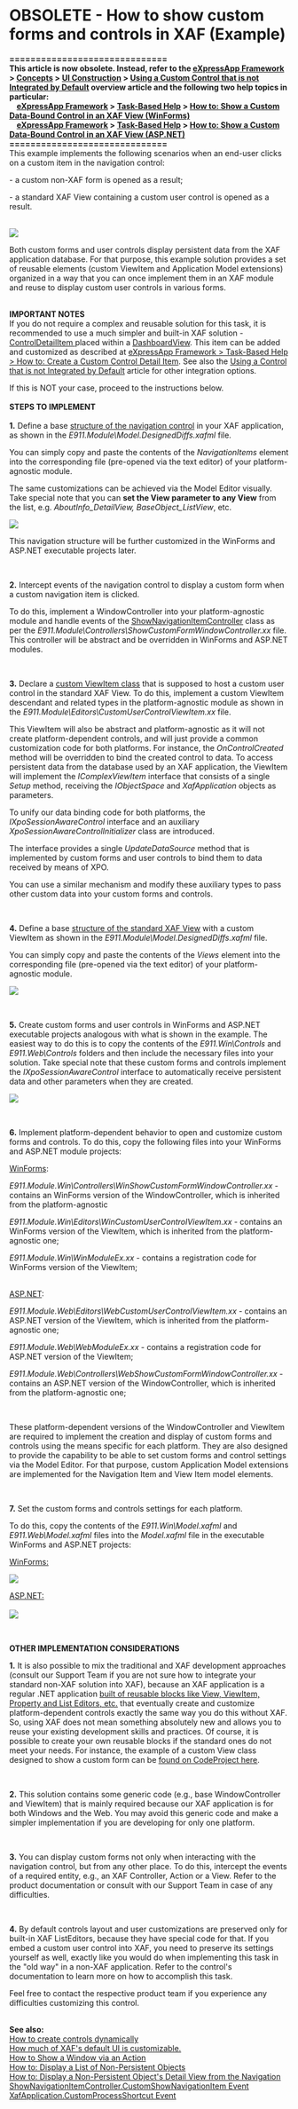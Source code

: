 # OBSOLETE - How to show custom forms and controls in XAF (Example)


<p><strong>==============================</strong><br /><strong>This article is now obsolete. Instead, refer to the <a href="https://documentation.devexpress.com/eXpressAppFramework/CustomDocument112670.aspx">eXpressApp Framework</a> > <a href="https://documentation.devexpress.com/eXpressAppFramework/CustomDocument112683.aspx">Concepts</a> > <a href="https://documentation.devexpress.com/eXpressAppFramework/CustomDocument112638.aspx">UI Construction</a> > <a href="https://documentation.devexpress.com/eXpressAppFramework/CustomDocument113610.aspx">Using a Custom Control that is not Integrated by Default</a> overview article and the following two help topics in particular:</strong><br /><strong>    <a href="https://documentation.devexpress.com/eXpressAppFramework/CustomDocument112670.aspx">eXpressApp Framework</a> > <a href="https://documentation.devexpress.com/eXpressAppFramework/CustomDocument112682.aspx">Task-Based Help</a> > <a href="https://documentation.devexpress.com/eXpressAppFramework/CustomDocument114159.aspx">How to: Show a Custom Data-Bound Control in an XAF View (WinForms)</a> </strong><br /><strong>    <a href="https://documentation.devexpress.com/eXpressAppFramework/CustomDocument112670.aspx">eXpressApp Framework</a> > <a href="https://documentation.devexpress.com/eXpressAppFramework/CustomDocument112682.aspx">Task-Based Help</a> > <a href="https://documentation.devexpress.com/eXpressAppFramework/CustomDocument114160.aspx">How to: Show a Custom Data-Bound Control in an XAF View (ASP.NET)</a> </strong><br /><strong>==============================</strong><br />This example implements the following scenarios when an end-user clicks on a custom item in the navigation control:</p>
<p>- a custom non-XAF form is opened as a result;</p>
<p>- a standard XAF View containing a custom user control is opened as a result.</p>
<p><br /> <img src="https://raw.githubusercontent.com/DevExpress-Examples/obsolete-how-to-show-custom-forms-and-controls-in-xaf-example-e911/12.2.4+/media/0360bd9e-0393-4462-8898-c67f1918bc2a.png"></p>
<p>Both custom forms and user controls display persistent data from the XAF application database. For that purpose, this example solution provides a set of reusable elements (custom ViewItem and Application Model extensions) organized in a way that you can once implement them in an XAF module and reuse to display custom user controls in various forms.</p>
<p><br /><strong>IMPORTANT NOTES</strong><br />If you do not require a complex and reusable solution for this task, it is recommended to use a much simpler and built-in XAF solution - <u><a href="http://documentation.devexpress.com/#Xaf/clsDevExpressExpressAppLayoutControlDetailItemtopic">ControlDetailItem</a> </u>placed within a <a href="http://documentation.devexpress.com/#Xaf/clsDevExpressExpressAppDashboardViewtopic"><u>DashboardView</u></a>. This item can be added and customized as described at <a href="https://documentation.devexpress.com/#Xaf/CustomDocument3652">eXpressApp Framework > Task-Based Help > How to: Create a Custom Control Detail Item</a>. See also the <a href="http://documentation.devexpress.com/#Xaf/CustomDocument3610">Using a Control that is not Integrated by Default</a> article for other integration options.</p>
<p>If this is NOT your case, proceed to the instructions below.<br /><br /><strong>STEPS TO IMPLEMENT</strong><br /> <strong><br /> 1.</strong> Define a base <a href="http://documentation.devexpress.com/#Xaf/CustomDocument3198"><u>structure of the navigation control</u></a> in your XAF application, as shown in the <em>E911.Module\Model.DesignedDiffs.xafml</em> file.</p>
<p>You can simply copy and paste the contents of the <em>NavigationItems </em>element into the corresponding file (pre-opened via the text editor) of your platform-agnostic module.</p>
<p>The same customizations can be achieved via the Model Editor visually. <br />Take special note that you can <strong>set the View parameter to any View</strong> from the list, e.g. <em>AboutInfo_DetailView, BaseObject_ListView</em>, etc.</p>
<p><img src="https://raw.githubusercontent.com/DevExpress-Examples/obsolete-how-to-show-custom-forms-and-controls-in-xaf-example-e911/12.2.4+/media/3ef163ca-c7e5-4783-ab25-78fa5d405f75.png"></p>
<p>This navigation structure will be further customized in the WinForms and ASP.NET executable projects later.</p>
<br />
<p><strong>2.</strong> Intercept events of the navigation control to display a custom form when a custom navigation item is clicked.</p>
<p>To do this, implement a WindowController into your platform-agnostic module and handle events of the <a href="http://documentation.devexpress.com/#Xaf/clsDevExpressExpressAppSystemModuleShowNavigationItemControllertopic"><u>ShowNavigationItemController</u></a> class as per the <em>E911.Module\Controllers\ShowCustomFormWindowController.xx</em> file. This controller will be abstract and be overridden in WinForms and ASP.NET modules.</p>
<br />
<p><strong>3.</strong> Declare a <a href="http://documentation.devexpress.com/#Xaf/CustomDocument2695"><u>custom ViewItem class</u></a> that is supposed to host a custom user control in the standard XAF View. To do this, implement a custom ViewItem descendant and related types in the platform-agnostic module as shown in the <em>E911.Module\Editors\CustomUserControlViewItem.xx </em>file.</p>
<p>This ViewItem will also be abstract and platform-agnostic as it will not create platform-dependent controls, and will just provide a common customization code for both platforms. For instance, the <em>OnControlCreated</em> method will be overridden to bind the created control to data. To access persistent data from the database used by an XAF application, the ViewItem will implement the <em>IComplexViewItem</em> interface that consists of a single <em>Setup</em> method, receiving the <em>IObjectSpace</em> and <em>XafApplication</em> objects as parameters.</p>
<p>To unify our data binding code for both platforms, the <em>IXpoSessionAwareControl</em> interface and an auxiliary <em>XpoSessionAwareControlInitializer</em> class are introduced.</p>
<p>The interface provides a single <em>UpdateDataSource</em> method that is implemented by custom forms and user controls to bind them to data received by means of XPO.</p>
<p>You can use a similar mechanism and modify these auxiliary types to pass other custom data into your custom forms and controls.</p>
<br />
<p><strong>4.</strong> Define a base <a href="http://documentation.devexpress.com/#Xaf/CustomDocument2612"><u>structure of the standard XAF View</u></a> with a custom ViewItem as shown in the <em>E911.Module\Model.DesignedDiffs.xafml</em> file.</p>
<p>You can simply copy and paste the contents of the <em>Views</em> element into the corresponding file (pre-opened via the text editor) of your platform-agnostic module.</p>
<p><img src="https://raw.githubusercontent.com/DevExpress-Examples/obsolete-how-to-show-custom-forms-and-controls-in-xaf-example-e911/12.2.4+/media/e50a660c-a14b-44cc-8199-6fce62e89e90.png"></p>
<br />
<p><strong>5.</strong> Create custom forms and user controls in WinForms and ASP.NET executable projects analogous with what is shown in the example. The easiest way to do this is to copy the contents of the <em>E911.Win\Controls </em>and <em>E911.Web\Controls</em> folders and then include the necessary files into your solution. Take special note that these custom forms and controls implement the <em>IXpoSessionAwareControl</em> interface to automatically receive persistent data and other parameters when they are created.</p>
<p><img src="https://raw.githubusercontent.com/DevExpress-Examples/obsolete-how-to-show-custom-forms-and-controls-in-xaf-example-e911/12.2.4+/media/cd4756c0-dca8-4b20-9fb0-f97cd52d860f.png"></p>
<br />
<p><strong>6.</strong> Implement platform-dependent behavior to open and customize custom forms and controls. To do this, copy the following files into your WinForms and ASP.NET module projects:</p>
<p><u>WinForms</u>:</p>
<p><em>E911.Module.Win\Controllers\WinShowCustomFormWindowController.xx</em> - contains an WinForms version of the WindowController, which is inherited from the platform-agnostic</p>
<p><em>E911.Module.Win\Editors\WinCustomUserControlViewItem.xx</em> - contains an WinForms version of the ViewItem, which is inherited from the platform-agnostic one;</p>
<p><em>E911.Module.Win\WinModuleEx.xx</em> - contains a registration code for WinForms version of the ViewItem;</p>
<p><u><br /> </u><u>ASP.NET</u>:</p>
<p><em>E911.Module.Web\Editors\WebCustomUserControlViewItem.xx</em> - contains an ASP.NET version of the ViewItem, which is inherited from the platform-agnostic one;</p>
<p><em>E911.Module.Web\WebModuleEx.xx</em> - contains a registration code for ASP.NET version of the ViewItem;</p>
<p><em>E911.Module.Web\Controllers\WebShowCustomFormWindowController.xx</em> - contains an ASP.NET version of the WindowController, which is inherited from the platform-agnostic one;</p>
<br />
<p>These platform-dependent versions of the WindowController and ViewItem are required to implement the creation and display of custom forms and controls using the means specific for each platform. They are also designed to provide the capability to be able to set custom forms and control settings via the Model Editor. For that purpose, custom Application Model extensions are implemented for the Navigation Item and View Item model elements.</p>
<br />
<p><strong>7.</strong> Set the custom forms and controls settings for each platform.</p>
<p>To do this, copy the contents of the <em>E911.Win\Model.xafml</em> and <em>E911.Web\Model.xafml</em> files into the <em>Model.xafml</em> file in the executable WinForms and ASP.NET projects:</p>
<p><u>WinForms:</u></p>
<p><img src="https://raw.githubusercontent.com/DevExpress-Examples/obsolete-how-to-show-custom-forms-and-controls-in-xaf-example-e911/12.2.4+/media/67bfcb89-6e06-459d-b0b1-72d665584440.png"></p>
<p><u>ASP.NET:<br /> </u><br /> <img src="https://raw.githubusercontent.com/DevExpress-Examples/obsolete-how-to-show-custom-forms-and-controls-in-xaf-example-e911/12.2.4+/media/9aeb94b4-a311-4c29-8f2b-b78dd8d5f7a8.png"></p>
<p> </p>
<p><strong>OTHER IMPLEMENTATION CONSIDERATIONS</strong></p>
<p><strong>1.</strong> It is also possible to mix the traditional and XAF development approaches (consult our Support Team if you are not sure how to integrate your standard non-XAF solution into XAF), because an XAF application is a regular .NET application <a href="http://documentation.devexpress.com/#Xaf/CustomDocument2638"><u>built of reusable blocks like View, ViewItem, Property and List Editors, etc.</u></a> that eventually create and customize platform-dependent controls exactly the same way you do this without XAF. So, using XAF does not mean something absolutely new and allows you to reuse your existing development skills and practices. Of course, it is possible to create your own reusable blocks if the standard ones do not meet your needs. For instance, the example of a custom View class designed to show a custom form can be <a href="http://www.codeproject.com/Tips/464188/How-to-Show-Usual-Winform-as-View-in-XAF"><u>found on CodeProject here</u></a>.</p>
<br />
<p><strong>2.</strong> This solution contains some generic code (e.g., base WindowController and ViewItem) that is mainly required because our XAF application is for both Windows and the Web. You may avoid this generic code and make a simpler implementation if you are developing for only one platform.</p>
<br />
<p><strong>3.</strong> You can display custom forms not only when interacting with the navigation control, but from any other place. To do this, intercept the events of a required entity, e.g., an XAF Controller, Action or a View. Refer to the product documentation or consult with our Support Team in case of any difficulties.</p>
<br />
<p><strong>4.</strong> By default controls layout and user customizations are preserved only for built-in XAF ListEditors, because they have special code for that. If you embed a custom user control into XAF, you need to preserve its settings yourself as well, exactly like you would do when implementing this task in the "old way" in a non-XAF application. Refer to the control's documentation to learn more on how to accomplish this task.</p>
<p>Feel free to contact the respective product team if you experience any difficulties customizing this control.</p>
<p><strong><br />See also:<br /></strong><a href="https://www.devexpress.com/Support/Center/p/KA18606">How to create controls dynamically</a><br /> <a href="https://www.devexpress.com/Support/Center/p/K18118">How much of XAF's default UI is customizable.</a><br /> <a href="https://www.devexpress.com/Support/Center/p/E244">How to Show a Window via an Action</a><br /> <a href="https://www.devexpress.com/Support/Center/p/E980">How to: Display a List of Non-Persistent Objects</a><br /> <a href="http://documentation.devexpress.com/#Xaf/CustomDocument3471"><u>How to: Display a Non-Persistent Object's Detail View from the Navigation</u></a><br /> <a href="http://documentation.devexpress.com/#Xaf/DevExpressExpressAppSystemModuleShowNavigationItemController_CustomShowNavigationItemtopic"><u>ShowNavigationItemController.CustomShowNavigationItem Event</u></a><br /> <a href="http://documentation.devexpress.com/#Xaf/DevExpressExpressAppXafApplication_CustomProcessShortcuttopic"><u>XafApplication.CustomProcessShortcut Event</u></a></p>

<br/>



